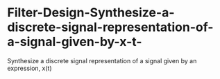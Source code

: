 # Filter-Design-Synthesize-a-discrete-signal-representation-of-a-signal-given-by-x-t-
Synthesize a discrete signal representation of a signal given by an expression, x(t)
